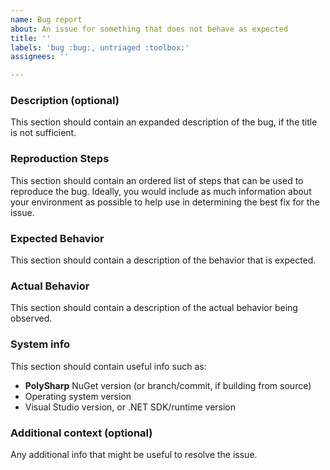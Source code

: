 ```yaml
---
name: Bug report
about: An issue for something that does not behave as expected
title: ''
labels: 'bug :bug:, untriaged :toolbox:'
assignees: ''

---
```


### Description (optional)

This section should contain an expanded description
of the bug, if the title is not sufficient.

### Reproduction Steps

This section should contain an ordered list of steps that can be used to
reproduce the bug. Ideally, you would include as much information about your
environment as possible to help use in determining the best fix for the issue.

### Expected Behavior

This section should contain a description of the behavior that is expected.

### Actual Behavior

This section should contain a description of the actual behavior being observed.

### System info

This section should contain useful info such as:
- **PolySharp** NuGet version (or branch/commit, if building from source)
- Operating system version
- Visual Studio version, or .NET SDK/runtime version

### Additional context (optional)

Any additional info that might be useful to resolve the issue.
